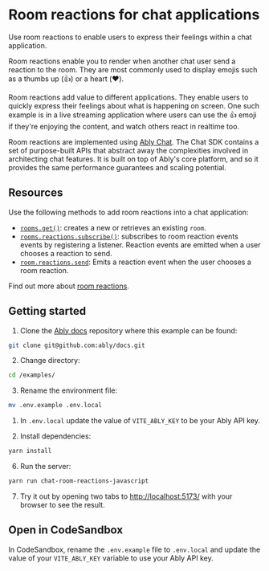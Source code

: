 # Room reactions for chat applications

Use room reactions to enable users to express their feelings within a chat application.

Room reactions enable you to render when another chat user send a reaction to the room. They are most commonly used to display emojis such as a thumbs up (👍) or a heart (❤️).

Room reactions add value to different applications. They enable users to quickly express their feelings about what is happening on screen. One such example is in a live streaming application where users can use the 👍 emoji if they're enjoying the content, and watch others react in realtime too.

Room reactions are implemented using [Ably Chat](/docs/products/chat). The Chat SDK contains a set of purpose-built APIs that abstract away the complexities involved in architecting chat features. It is built on top of Ably's core platform, and so it provides the same performance guarantees and scaling potential.

## Resources

Use the following methods to add room reactions into a chat application:

- [`rooms.get()`](/docs/chat/rooms?lang=javascript#create): creates a new or retrieves an existing `room`.
- [`rooms.reactions.subscribe()`](/docs/chat/rooms/reactions?lang=javascript#subscribe): subscribes to room reaction events events by registering a listener. Reaction events are emitted when a user chooses a reaction to send.
- [`room.reactions.send`](/docs/chat/rooms/reactions?lang=javascript#send): Emits a reaction event when the user chooses a room reaction.

Find out more about [room reactions](/docs/chat/rooms/reactions?lang=javascript).

## Getting started

1. Clone the [Ably docs](https://github.com/ably/docs) repository where this example can be found:

```sh
git clone git@github.com:ably/docs.git
```

2. Change directory:

```sh
cd /examples/
```

3. Rename the environment file:

```sh
mv .env.example .env.local
```

1. In `.env.local` update the value of `VITE_ABLY_KEY` to be your Ably API key.

2. Install dependencies:

```sh
yarn install
```

6. Run the server:

```sh
yarn run chat-room-reactions-javascript
```

7. Try it out by opening two tabs to [http://localhost:5173/](http://localhost:5173/) with your browser to see the result.

## Open in CodeSandbox

In CodeSandbox, rename the `.env.example` file to `.env.local` and update the value of your `VITE_ABLY_KEY` variable to use your Ably API key.
